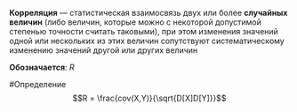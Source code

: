 **Корреляция** — статистическая взаимосвязь двух или более **случайных величин** (либо величин, которые можно с некоторой допустимой степенью точности считать таковыми), при этом изменения значений одной или нескольких из этих величин сопутствуют систематическому изменению значений другой или других величин

**Обозначается**: $R$

#Определение 
$$R = \frac{cov(X,Y)}{\sqrt{D[X]D[Y]}}$$